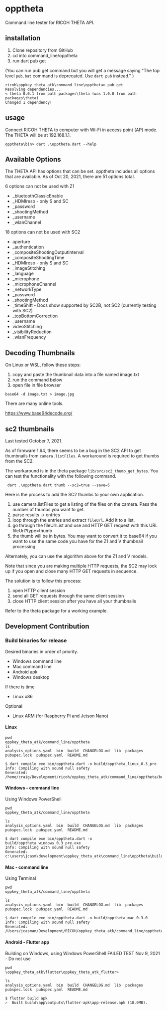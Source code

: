 # opptheta

Command line tester for RICOH THETA API.

## installation

1. Clone repository from GitHub
2. cd into command_line/opptheta
3. run dart pub get

(You can run pub get command but you will get a message saying "The top level `pub.bat` command is deprecated. Use `dart pub` instead." )

```
ricoh\oppkey_theta_atk\command_line\opptheta> pub get
Resolving dependencies...
< theta 0.0.1 from path packages\theta (was 1.0.0 from path packages\theta)
Changed 1 dependency!
```

## usage

Connect RICOH THETA to computer with Wi-Fi in access point (AP) mode.
The THETA will be at 192.168.1.1.

```shell
opptheta\bin> dart .\opptheta.dart --help

```

## Available Options
The THETA API has options that can be set. opptheta includes all options that are available. As of Oct 20, 2021, there are 51 options total.

6 options can not be used with Z1
* _bluetoothClassicEnable
* _HDMIreso - only S and SC
* _password 
* _shootingMethod
* _username
* _wlanChannel

18 options can not be used with SC2
* aperture
* _authentication
* _compositeShootingOutputInterval
* _compositeShootingTime
* _HDMIreso - only  S and SC
* _imageStitching
* _language
* _microphone
* _microphoneChannel
* _networkType
* _password
* _shootingMethod
* _timeShift - Docs show supported by SC2B, not SC2 (currently testing with SC2)
* _topBottomCorrection
* _username
* videoStitching
* _visibilityReduction
* _wlanFrequency

## Decoding Thumbnails

On Linux or WSL, follow these steps:

1. copy and paste the thumbnail data into a file named image.txt
2. run the command below
3. open file in file browser

```
base64 -d image.txt > image.jpg
```

There are many online tools.

https://www.base64decode.org/

## sc2 thumbnails

Last tested October 7, 2021.

As of firmware 1.64, there seems to be a bug in the SC2 API to get thumbnails from `camera.listFiles`. A workaround is required to get
thumbs from the SC2.

The workaround is in the theta package `lib/src/sc2_thumb_get_bytes`.  You can test the
functionality with the following command.

```
 dart .\opptheta.dart thumb --sc2=true --save=5
```

Here is the process to add the SC2 thumbs to your own application.

1. use camera.listFiles to get a listing of the files on the camera.  Pass the number of thumbs you want to get.
2. parse results -> entries
3. loop through the entries and extract `fileUrl`.  Add it to a list.
4. go through the fileUrlList and use and HTTP GET request with this URL fileUrl?type=thumb
5. the thumb will be in bytes.  You may want to convert it to base64 if you want to use the same code you have for the Z1 and V thumbnail processing

Alternately, you can use the algorithm above for the Z1 and V models.

Note that since you are making multiple HTTP requests, the SC2 may lock up if you open and close many HTTP GET requests in sequence.

The solution is to follow this process:

1. open HTTP client session
2. send all GET requests through the same client session
3. close HTTP client session after you have all your thumbnails

Refer to the theta package for a working example.


## Development Contribution

### Build binaries for release

Desired binaries in order of priority.

* Windows command line
* Mac command line
* Android apk
* Windows desktop

If there is time

* Linux x86

Optional

* Linux ARM (for Raspberry Pi and Jetson Nano)

#### Linux

```
pwd
oppkey_theta_atk/command_line/opptheta
ls
analysis_options.yaml  bin  build  CHANGELOG.md  lib  packages  pubspec.lock  pubspec.yaml  README.md

$ dart compile exe bin/opptheta.dart -o build/opptheta_linux_0.3_pre 
Info: Compiling with sound null safety
Generated: /home/craig/Development/ricoh/oppkey_theta_atk/command_line/opptheta/build/opptheta_linux_0.3_pre
```
#### Windows - command line
Using Windows PowerShell

```
pwd
oppkey_theta_atk/command_line/opptheta

ls
analysis_options.yaml  bin  build  CHANGELOG.md  lib  packages  pubspec.lock  pubspec.yaml  README.md

$ dart compile exe bin/opptheta.dart -o build/opptheta_windows_0.3_pre.exe 
Info: Compiling with sound null safety
Generated: c:\users\jcasm\development\oppkey_theta_atk\command_line\opptheta\build\opptheta_windows_0.3_pre.exe
```
#### Mac - command line
Using Terminal

```
pwd
oppkey_theta_atk/command_line/opptheta

ls
analysis_options.yaml  bin  build  CHANGELOG.md  lib  packages  pubspec.lock  pubspec.yaml  README.md

$ dart compile exe bin/opptheta.dart -o build/opptheta_mac_0.3.0
Info: Compiling with sound null safety
Generated: /Users/jcasman/Development/RICOH/oppkey_theta_atk/command_line/opptheta/build/opptheta_mac_0.3.0
```
#### Android - Flutter app
Building on Windows, using Windows PowerShell
FAILED TEST Nov 9, 2021 - Do not use

```
pwd
\oppkey_theta_atk\flutter\oppkey_theta_atk_flutter>

ls
analysis_options.yaml  bin  build  CHANGELOG.md  lib  packages  pubspec.lock  pubspec.yaml  README.md

$ flutter build apk
✓  Built build\app\outputs\flutter-apk\app-release.apk (18.0MB).

```



